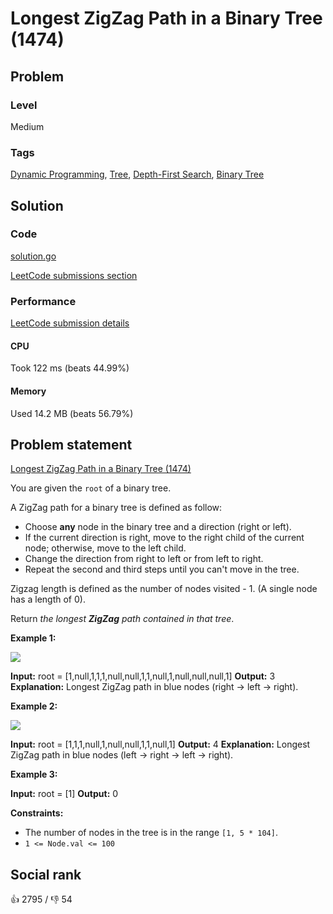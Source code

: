 # Longest ZigZag Path in a Binary Tree (1474)

## Problem

### Level

Medium

### Tags

 [Dynamic Programming](https://leetcode.com/tag/dynamic-programming), [Tree](https://leetcode.com/tag/tree), [Depth-First Search](https://leetcode.com/tag/depth-first-search), [Binary Tree](https://leetcode.com/tag/binary-tree)

## Solution

### Code

[solution.go](solution.go)

[LeetCode submissions section](https://leetcode.com/problems/longest-zigzag-path-in-a-binary-tree/submissions/936605441/)

### Performance

[LeetCode submission details](https://leetcode.com/submissions/detail/936605441/)

#### CPU

Took 122 ms (beats 44.99%)

#### Memory

Used 14.2 MB (beats 56.79%)

## Problem statement

[Longest ZigZag Path in a Binary Tree (1474)](https://leetcode.com/problems/longest-zigzag-path-in-a-binary-tree)

You are given the `root` of a binary tree.

A ZigZag path for a binary tree is defined as follow:

* Choose **any** node in the binary tree and a direction (right or left).
* If the current direction is right, move to the right child of the current node; otherwise, move to the left child.
* Change the direction from right to left or from left to right.
* Repeat the second and third steps until you can't move in the tree.

Zigzag length is defined as the number of nodes visited - 1\. (A single node has a length of 0).

Return _the longest **ZigZag** path contained in that tree_.

**Example 1:**

![](https://assets.leetcode.com/uploads/2020/01/22/sample_1_1702.png) 


**Input:** root = [1,null,1,1,1,null,null,1,1,null,1,null,null,null,1]
**Output:** 3
**Explanation:** Longest ZigZag path in blue nodes (right -> left -> right).

**Example 2:**

![](https://assets.leetcode.com/uploads/2020/01/22/sample_2_1702.png) 


**Input:** root = [1,1,1,null,1,null,null,1,1,null,1]
**Output:** 4
**Explanation:** Longest ZigZag path in blue nodes (left -> right -> left -> right).

**Example 3:**


**Input:** root = [1]
**Output:** 0

**Constraints:**

* The number of nodes in the tree is in the range `[1, 5 * 104]`.
* `1 <= Node.val <= 100`

## Social rank

:thumbsup: 2795 / :thumbsdown: 54
